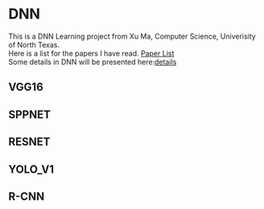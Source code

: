 # DNN
This is a DNN Learning project from Xu Ma, Computer Science, Univerisity of North Texas.
<br>
Here is a list for the papers I have read. [Paper List](https://github.com/13952522076/DNN/blob/master/PaperList.md)
<br>
Some details in DNN will be presented here:[details](https://github.com/13952522076/DNN/blob/master/details.md)

## VGG16
## SPPNET
## RESNET
## YOLO_V1
## R-CNN

